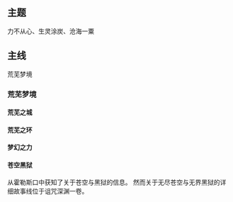 ## 主题
力不从心、生灵涂炭、沧海一粟

## 主线
荒芜梦境
### 荒芜梦境
#### 荒芜之城

#### 荒芜之环
#### 梦幻之力
#### 苍空黑狱
从霍勒斯口中获知了关于苍空与黑狱的信息。
然而关于无尽苍空与无界黑狱的详细故事线位于诅咒深渊一卷。